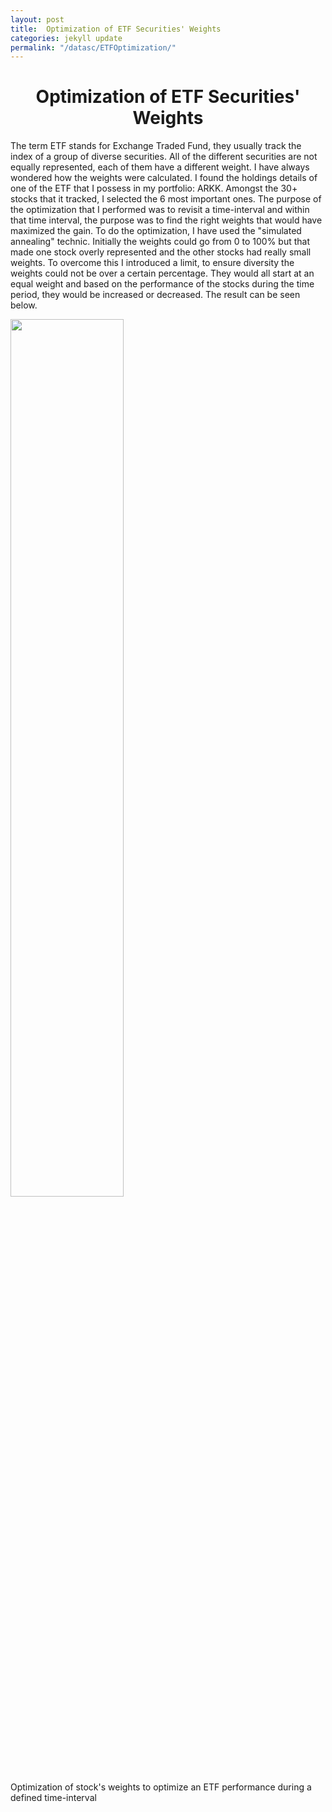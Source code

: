 ```yaml
---
layout: post
title:  Optimization of ETF Securities' Weights  
categories: jekyll update
permalink: "/datasc/ETFOptimization/"
---
```


<div class="w3-row">
    <h1 style="text-align:center"> Optimization of ETF Securities' Weights</h1>
    <p class = "justify">
    The term ETF stands for Exchange Traded Fund, they usually track the index of a group of diverse securities. All of the different securities are not equally represented, each of them have a different weight. I have always wondered how the weights were calculated. I found  the holdings details of one of the ETF that I possess in my portfolio: ARKK. 
    Amongst the 30+ stocks that it tracked, I selected the 6 most important ones. The purpose of the optimization that I performed was to revisit a time-interval and within that time interval, the purpose was to find the right weights that would have maximized the gain.    
    To do the optimization, I have used the "simulated annealing" technic. Initially the weights could go from 0 to 100% but that made one stock overly represented and the other stocks had really small weights. To overcome this I introduced a limit, to ensure diversity the weights could not be over a certain percentage. They would all start at an equal weight and based on the performance of the stocks during the time period, they would be increased or decreased. The result can be seen below.
    </p> 
    <div class="w3-main w3-center" >
        <img src="/portfolio/assets/img/ETF_STocks.gif" width="60%" height="60%">
        <figcaption>Optimization of stock's weights to optimize an ETF performance during a defined time-interval </figcaption>
    </div>
</div>

